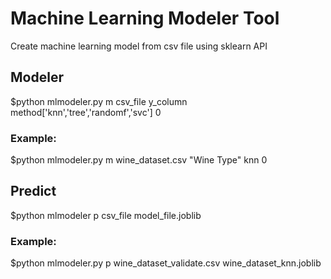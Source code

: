 # Machine Learning Modeler Tool

Create machine learning model from csv file using sklearn API

## Modeler

$python mlmodeler.py m csv_file y_column method['knn','tree','randomf','svc'] 0

### Example:

$python mlmodeler.py m wine_dataset.csv "Wine Type" knn 0

## Predict

$python mlmodeler p csv_file model_file.joblib

### Example:

$python mlmodeler.py p wine_dataset_validate.csv wine_dataset_knn.joblib


